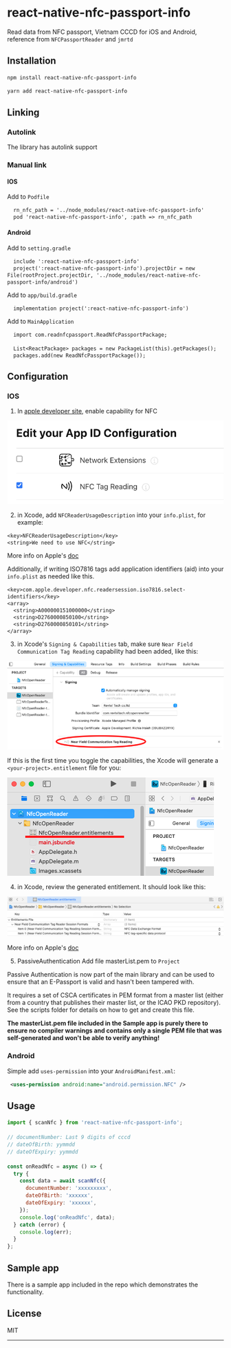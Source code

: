# react-native-nfc-passport-info

Read data from NFC passport, Vietnam CCCD for iOS and Android, reference from `NFCPassportReader` and `jmrtd`

## Installation

```sh
npm install react-native-nfc-passport-info
```

```sh
yarn add react-native-nfc-passport-info
```

## Linking

### Autolink

The library has autolink support

### Manual link

#### IOS

Add to `Podfile`

```
  rn_nfc_path = '../node_modules/react-native-nfc-passport-info'
  pod 'react-native-nfc-passport-info', :path => rn_nfc_path
```

#### Android

Add to `setting.gradle`

```
  include ':react-native-nfc-passport-info'
  project(':react-native-nfc-passport-info').projectDir = new File(rootProject.projectDir, '../node_modules/react-native-nfc-passport-info/android')
```

Add to `app/build.gradle`

```
  implementation project(':react-native-nfc-passport-info')
```

Add to `MainApplication`

```
  import com.readnfcpassport.ReadNfcPassportPackage;

  List<ReactPackage> packages = new PackageList(this).getPackages();
  packages.add(new ReadNfcPassportPackage());
```

## Configuration

### IOS

1. In [apple developer site](https://developer.apple.com/), enable capability for NFC

![enable capability](./images/enable-capability.png "enable capability")

2. in Xcode, add `NFCReaderUsageDescription` into your `info.plist`, for example:

```
<key>NFCReaderUsageDescription</key>
<string>We need to use NFC</string>
```

More info on Apple's [doc](https://developer.apple.com/documentation/bundleresources/information_property_list/nfcreaderusagedescription?language=objc)

Additionally, if writing ISO7816 tags add application identifiers (aid) into your `info.plist` as needed like this.
```
<key>com.apple.developer.nfc.readersession.iso7816.select-identifiers</key>
<array>
  <string>A000000151000000</string>
  <string>D2760000850100</string>
  <string>D2760000850101</string>
</array>
```

3. in Xcode's `Signing & Capabilities` tab, make sure `Near Field Communication Tag Reading` capability had been added, like this:

![xcode-add-capability](./images/xcode-capability.png "xcode capability")

If this is the first time you toggle the capabilities, the Xcode will generate a `<your-project>.entitlement` file for you:

![xcode-add-entitlement](./images/xcode-entitlement.png "xcode entitlement")

4. in Xcode, review the generated entitlement. It should look like this:

![edit entitlement](./images/edit-entitlement.png "edit entitlement")

More info on Apple's [doc](https://developer.apple.com/documentation/bundleresources/entitlements/com_apple_developer_nfc_readersession_formats?language=objc)

5. PassiveAuthentication
Add file masterList.pem to `Project`

Passive Authentication is now part of the main library and can be used to ensure that an E-Passport is valid and hasn't been tampered with.

It requires a set of CSCA certificates in PEM format from a master list (either from a country that publishes their master list, or the ICAO PKD repository). See the scripts folder for details on how to get and create this file.

**The masterList.pem file included in the Sample app is purely there to ensure no compiler warnings and contains only a single PEM file that was self-generated and won't be able to verify anything!**

### Android

Simple add `uses-permission` into your `AndroidManifest.xml`:

```xml
 <uses-permission android:name="android.permission.NFC" />
```

## Usage

```js
import { scanNfc } from 'react-native-nfc-passport-info';

// documentNumber: Last 9 digits of cccd
// dateOfBirth: yymmdd
// dateOfExpiry: yymmdd

const onReadNfc = async () => {
  try {
    const data = await scanNfc({
      documentNumber: 'xxxxxxxxx',
      dateOfBirth: 'xxxxxx',
      dateOfExpiry: 'xxxxxx',
    });
    console.log('onReadNfc', data);
  } catch (error) {
    console.log(err);
  }
};
```

## Sample app
There is a sample app included in the repo which demonstrates the functionality.

## License

MIT

---
